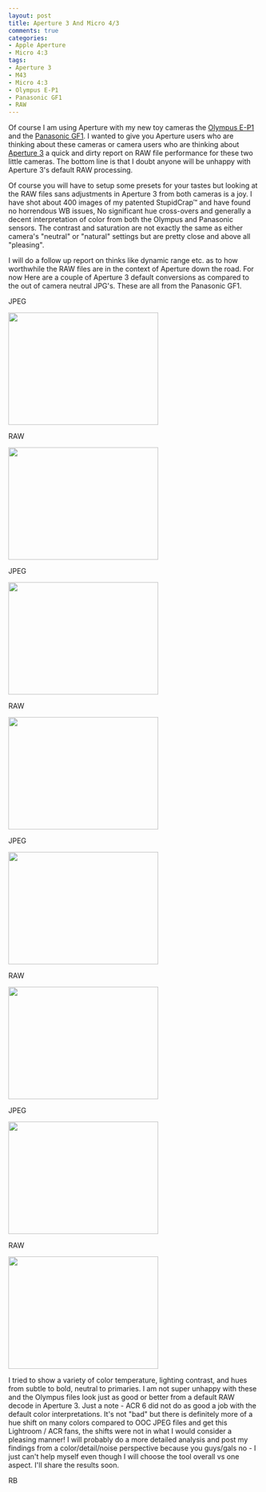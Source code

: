 ```yaml
---
layout: post
title: Aperture 3 And Micro 4/3
comments: true
categories:
- Apple Aperture
- Micro 4:3
tags:
- Aperture 3
- M43
- Micro 4:3
- Olympus E-P1
- Panasonic GF1
- RAW
---
```

Of course I am using Aperture with my new toy cameras the <a href="http://www.amazon.com/gp/redirect.html?ie=UTF8&amp;location=http%3A%2F%2Fwww.amazon.com%2Fs%3Fie%3DUTF8%26x%3D0%26ref_%3Dnb_sb_noss%26y%3D0%26field-keywords%3DOlympus%2520E-P1%26url%3Dsearch-alias%253Daps&amp;tag=rbde-20&amp;linkCode=ur2&amp;camp=1789&amp;creative=390957" target="_blank">Olympus E-P1</a> and the <a href="http://www.amazon.com/gp/redirect.html?ie=UTF8&amp;location=http%3A%2F%2Fwww.amazon.com%2Fgp%2Foffer-listing%2FB002MUAEX4%3Fie%3DUTF8%26ref_%3Ddp_olp_new_map%26qid%3D1284312038%26sr%3D8-1%26condition%3Dnew&amp;tag=rbde-20&amp;linkCode=ur2&amp;camp=1789&amp;creative=390957" target="_blank">Panasonic GF1</a>. I wanted to give you Aperture users who are thinking about these cameras or camera users who are thinking about <a href="http://www.amazon.com/gp/redirect.html?ie=UTF8&amp;location=http%3A%2F%2Fwww.amazon.com%2Fgp%2Foffer-listing%2FB002I0JKSS%3Fie%3DUTF8%26ref_%3Dsr_1_1_olp%26s%3Delectronics%26qid%3D1284312275%26sr%3D1-1%26condition%3Dnew&amp;tag=rbde-20&amp;linkCode=ur2&amp;camp=1789&amp;creative=390957" target="_blank">Aperture 3</a> a quick and dirty report on RAW file performance for these two little cameras. The bottom line is that I doubt anyone will be unhappy with Aperture 3's default RAW processing.

Of course you will have to setup some presets for your tastes but looking at the RAW files sans adjustments in Aperture 3 from both cameras is a joy. I have shot about 400 images of my patented StupidCrap™ and have found no horrendous WB issues, No significant hue cross-overs and generally a decent interpretation of color from both the Olympus and Panasonic sensors. The contrast and saturation are not exactly the same as either camera's "neutral" or "natural" settings but are pretty close and above all "pleasing".

I will do a follow up report on thinks like dynamic range etc. as to how worthwhile the RAW files are in the context of Aperture down the road. For now Here are a couple of Aperture 3 default conversions as compared to the out of camera neutral JPG's. These are all from the Panasonic GF1.

JPEG

<a rel="prettyPhoto" href="http://photo.rwboyer.com/wp-content/uploads/2010/09/P1070063-JPEG.jpg"><img class="alignnone size-medium wp-image-2365" title="P1070063-JPEG" src="http://photo.rwboyer.com/wp-content/uploads/2010/09/P1070063-JPEG-300x225.jpg" alt="" width="300" height="225" /></a>

RAW

<a rel="prettyPhoto" href="http://photo.rwboyer.com/wp-content/uploads/2010/09/P1070063-RAW.jpg"><img class="alignnone size-medium wp-image-2366" title="P1070063-RAW" src="http://photo.rwboyer.com/wp-content/uploads/2010/09/P1070063-RAW-300x225.jpg" alt="" width="300" height="225" /></a>

JPEG

<a rel="prettyPhoto" href="http://photo.rwboyer.com/wp-content/uploads/2010/09/P1070152-JPEG.jpg"><img class="alignnone size-medium wp-image-2371" title="P1070152-JPEG" src="http://photo.rwboyer.com/wp-content/uploads/2010/09/P1070152-JPEG-300x225.jpg" alt="" width="300" height="225" /></a>

RAW

<a rel="prettyPhoto" href="http://photo.rwboyer.com/wp-content/uploads/2010/09/P1070152-RAW.jpg"><img class="alignnone size-medium wp-image-2372" title="P1070152-RAW" src="http://photo.rwboyer.com/wp-content/uploads/2010/09/P1070152-RAW-300x225.jpg" alt="" width="300" height="225" /></a>

JPEG

<a rel="prettyPhoto" href="http://photo.rwboyer.com/wp-content/uploads/2010/09/P1070067-JPEG.jpg"><img class="alignnone size-medium wp-image-2367" title="P1070067-JPEG" src="http://photo.rwboyer.com/wp-content/uploads/2010/09/P1070067-JPEG-300x225.jpg" alt="" width="300" height="225" /></a>

RAW

<a rel="prettyPhoto" href="http://photo.rwboyer.com/wp-content/uploads/2010/09/P1070067-RAW.jpg"><img class="alignnone size-medium wp-image-2368" title="P1070067-RAW" src="http://photo.rwboyer.com/wp-content/uploads/2010/09/P1070067-RAW-300x225.jpg" alt="" width="300" height="225" /></a>

JPEG

<a rel="prettyPhoto" href="http://photo.rwboyer.com/wp-content/uploads/2010/09/P1070196-JPEG.jpg"><img class="alignnone size-medium wp-image-2373" title="P1070196-JPEG" src="http://photo.rwboyer.com/wp-content/uploads/2010/09/P1070196-JPEG-300x225.jpg" alt="" width="300" height="225" /></a>

RAW

<a rel="prettyPhoto" href="http://photo.rwboyer.com/wp-content/uploads/2010/09/P1070196-RAW.jpg"><img class="alignnone size-medium wp-image-2374" title="P1070196-RAW" src="http://photo.rwboyer.com/wp-content/uploads/2010/09/P1070196-RAW-300x225.jpg" alt="" width="300" height="225" /></a>

I tried to show a variety of color temperature, lighting contrast, and hues from subtle to bold, neutral to primaries. I am not super unhappy with these and the Olympus files look just as good or better from a default RAW decode in Aperture 3. Just a note - ACR 6 did not do as good a job with the default color interpretations. It's not "bad" but there is definitely more of a hue shift on many colors compared to OOC JPEG files and get this Lightroom / ACR fans, the shifts were not in what I would consider a pleasing manner! I will probably do a more detailed analysis and post my findings from a color/detail/noise perspective because you guys/gals no - I just can't help myself even though I will choose the tool overall vs one aspect. I'll share the results soon.

RB